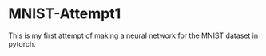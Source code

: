 # MNIST-Attempt1
This is my first attempt of making a neural network for the MNIST dataset in pytorch.
